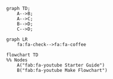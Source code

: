 ```mermaid
graph TD;
    A-->B;
    A-->C;
    B-->D;
    C-->D;
```


```mermaid
graph LR
    fa:fa-check-->fa:fa-coffee
```


```mermaid
flowchart TD
%% Nodes
    A("fab:fa-youtube Starter Guide")
    B("fab:fa-youtube Make Flowchart")
    



```